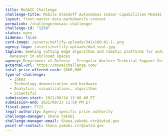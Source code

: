 ```yaml
---
title: MoSAIC Challenge
challenge-title: Mobile Standoff Autonomous Indoor Capabilities MoSAIC Challenge
layout: front-matter-data-markdownify-content
permalink: /challenge/mosaic-challenge/
challenge-id: "1250"
status: open
sidenav: false
card-image: /assets/netlify-uploads/341x160-01-1-.png
agency-logo: /assets/netlify-uploads/dod_seal.jpg
tagline: Seeking cutting edge algorithms and robotic platforms for autonomous
  maneuver in enclosed spaces
agency: Department of Defense - Irregular Warfare Technical Support Directorate (IWTSD)
external-url: https://mosaichallenge.com/
total-prize-offered-cash: $600,000
type-of-challenge:
  - Ideas
  - Technology demonstration and hardware
  - Analytics, visualizations, algorithms
  - Scientific
submission-start: 2021/06/24 12:00 AM ET
submission-end: 2021/09/23 11:59 PM ET
fiscal-year: FY21
legal-authority: Agency specific prize authority
challenge-manager: Shana Yakobi
challenge-manager-email: Shana.yakobi.ctr@iwtsd.gov
point-of-contact: Shana.yakobi.ctr@iwtsd.gov
---
```

